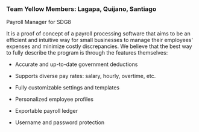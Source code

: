 ### Team Yellow Members: Lagapa, Quijano, Santiago 

Payroll Manager for SDG8 

It is a proof of concept of a payroll processing software that aims to be an efficient and intuitive way for small businesses to manage their employees' expenses and minimize costly discrepancies. We believe that the best way to fully describe the program is through the features themselves: 

* Accurate and up-to-date government deductions

* Supports diverse pay rates: salary, hourly, overtime, etc.

* Fully customizable settings and templates

* Personalized employee profiles

* Exportable payroll ledger

* Username and password protection
